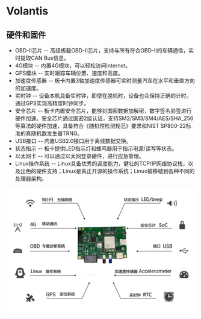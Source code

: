 # Volantis

## 硬件和固件

- OBD-II芯片 -- 高级板载OBD-II芯片，支持与所有符合OBD-II的车辆通信，实时提取CAN Bus信息。
- 4G模块 -- 内置4G模块，可以轻松访问Internet。
- GPS模块 -- 实时跟踪车辆位置、速度和高度。
- 加速度传感器 -- 板卡内置3轴加速度传感器可实时测量汽车在水平和垂直方向的加速度。
- 实时钟 -- 设备本机具备实时钟，即使在脱机时，设备也会保持正确的计时。通过GPS实现高精度时钟同步。
- 安全芯片 -- 板卡内置安全芯片，能够对国密数据加解密，数字签名验签进行硬件加速。安全芯片通过国密2级认证，支持SM2/SM3/SM4/AES/SHA_256等算法的硬件加速，具备符合《随机性检测规范》要求和NIST SP800-22标准的真随机数发生器TRNG。
- USB接口 -- 内置USB2.0接口用于离线数据交换。
- 状态指示 -- 板卡提供LED指示灯和蜂鸣器用于指示电源/读写等状态。
- 以太网卡 -- 可以通过以太网登录硬件，进行应急管理。
- Linux操作系统 -- Linux具备优秀的调度能力，健壮的TCP/IP网络协议栈，以及出色的硬件支持；Linux是真正开源的操作系统；Linux被移植到各种不同的处理器架构。

![Volantis](./images/device.jpg)
